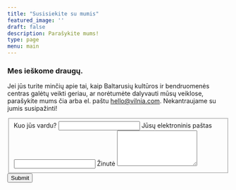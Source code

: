 ```yaml
---
title: "Susisiekite su mumis"
featured_image: ''
draft: false
description: Parašykite mums!
type: page
menu: main
---
```


### Mes ieškome draugų.

Jei jūs turite minčių apie tai, kaip Baltarusių kultūros ir bendruomenės centras galėtų veikti geriau, ar norėtumėte dalyvauti mūsų veiklose, parašykite mums čia arba el. paštu hello@vilnia.com. Nekantraujame su jumis susipažinti!

<form id="fs-frm" name="simple-contact-form" accept-charset="utf-8" action="https://formspree.io/f/{form_id}" method="post">
  <fieldset id="fs-frm-inputs">
    <label for="full-name">Kuo jūs vardu?</label>
    <input type="text" name="name" id="full-name" placeholder required="">
    <label for="email-address">Jūsų elektroninis paštas</label>
    <input type="email" name="_replyto" id="email-address" placeholder required="">
    <label for="message">Žinutė</label>
    <textarea rows="5" name="message" id="message" placeholder required=""></textarea>
    <input type="hidden" name="_subject" id="email-subject" value="Contact Form Submission">
  </fieldset>
  <input type="submit" value="Submit">
</form>